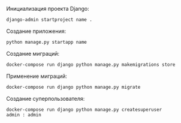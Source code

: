 Инициализация проекта Django:
```bash
django-admin startproject name .
```
Создание приложения:
```bash
python manage.py startapp name
```
Создание миграций:
```bash
docker-compose run django python manage.py makemigrations store
```
Применение миграций:
```bash
docker-compose run django python manage.py migrate
```
Создание суперпользователя:
```bash
docker-compose run django python manage.py createsuperuser
admin : admin
```
